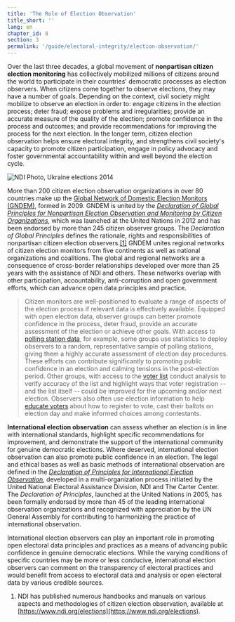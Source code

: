 ```yaml
---
title: 'The Role of Election Observation'
title_short: ''
lang: en
chapter_id: 8
section: 3
permalink: '/guide/electoral-integrity/election-observation/'
---
```


Over the last three decades, a global movement of **nonpartisan citizen election monitoring** has collectively mobilized millions of citizens around the world to participate in their countries' democratic processes as election observers. When citizens come together to observe elections, they may have a number of goals. Depending on the context, civil society might mobilize to observe an election in order to: engage citizens in the election process; deter fraud; expose problems and irregularities; provide an accurate measure of the quality of the election; promote confidence in the process and outcomes; and provide recommendations for improving the process for the next election. In the longer term, citizen election observation helps ensure electoral integrity, and strengthens civil society's capacity to promote citizen participation, engage in policy advocacy and foster governmental accountability within and well beyond the election cycle.

 ![NDI Photo, Ukraine elections 2014](/images/guide/NDI-Photo-Ukraine-elections-2014.jpg) 

More than 200 citizen election observation organizations in over 80 countries make up the [Global Network of Domestic Election Monitors (GNDEM)](http://www.gndem.org/), formed in 2009. GNDEM is united by the [_Declaration of Global Principles for Nonpartisan Election Observation and Monitoring by Citizen Organizations_](http://www.gndem.org/declaration-of-global-principles), which was launched at the United Nations in 2012 and has been endorsed by more than 245 citizen observer groups. The _Declaration of Global Principles_ defines the rationale, rights and responsibilities of nonpartisan citizen election observers.[\[1\]](#footnote-1) GNDEM unites regional networks of citizen election monitors from five continents as well as national organizations and coalitions. The global and regional networks are a consequence of cross-border relationships developed over more than 25 years with the assistance of NDI and others. These networks overlap with other participation, accountability, anti-corruption and open government efforts, which can advance open data principles and practice.

> Citizen monitors are well-positioned to evaluate a range of aspects of the election process if relevant data is effectively available. Equipped with open election data, observer groups can better promote confidence in the process, deter fraud, provide an accurate assessment of the election or achieve other goals. With access to [polling station data](/en/guide/key-categories/polling-stations/), for example, some groups use statistics to deploy observers to a random, representative sample of polling stations, giving them a highly accurate assessment of election day procedures. These efforts can contribute significantly to promoting public confidence in an election and calming tensions in the post-election period. Other groups, with access to the [voter list](/en/guide/key-categories/voter-lists/) conduct analysis to verify accuracy of the list and highlight ways that voter registration -- and the list itself -- could be improved for the upcoming and/or next election. Observers also often use election information to help [educate voters](/en/guide/key-categories/voter-education/) about how to register to vote, cast their ballots on election day and make informed choices among contestants.

**International election observation** can assess whether an election is in line with international standards, highlight specific recommendations for improvement, and demonstrate the support of the international community for genuine democratic elections. Where deserved, international election observation can also promote public confidence in an election. The legal and ethical bases as well as basic methods of international observation are defined in the [_Declaration of Principles for International Election Observation_](https://www.ndi.org/declaration_monitoring_principles), developed in a multi-organization process initiated by the United National Electoral Assistance Division, NDI and The Carter Center. The _Declaration of Principles_, launched at the United Nations in 2005, has been formally endorsed by more than 45 of the leading international observation organizations and recognized with appreciation by the UN General Assembly for contributing to harmonizing the practice of international observation.

International election observers can play an important role in promoting open electoral data principles and practices as a means of advancing public confidence in genuine democratic elections. While the varying conditions of specific countries may be more or less conducive, international election observers can comment on the transparency of electoral practices and would benefit from access to electoral data and analysis or open electoral data by various credible sources.

1.  [](#reference-1)NDI has published numerous handbooks and manuals on various aspects and methodologies of citizen election observation, available at [https://www.ndi.org/elections](https://www.ndi.org/elections).
